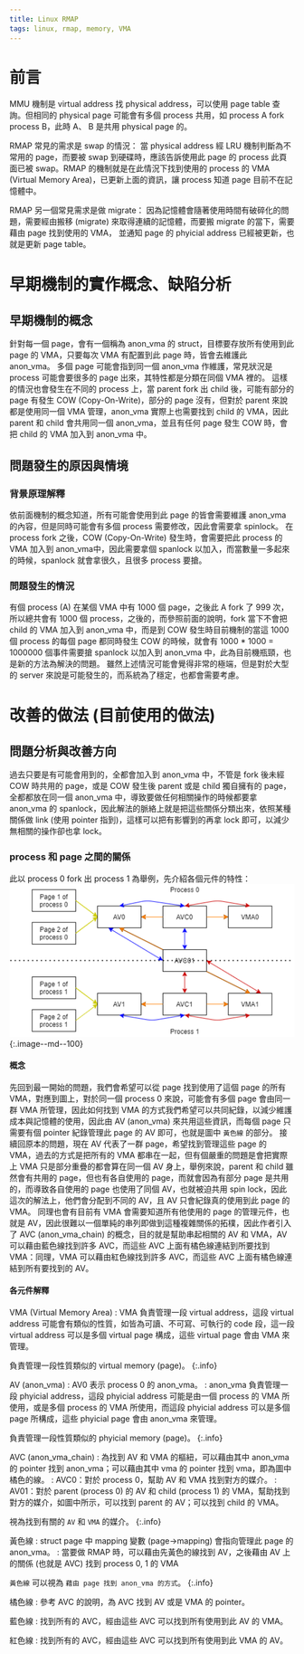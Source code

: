 ```yaml
---
title: Linux RMAP
tags: linux, rmap, memory, VMA
---
```


# 前言
MMU 機制是 virtual address 找 physical address，可以使用 page table 查詢。但相同的 physical page 可能會有多個 process 共用，如 process A fork process B，此時 A、 B 是共用 physical page 的。

RMAP 常見的需求是 swap 的情況：
當 physical address 經 LRU 機制判斷為不常用的 page，而要被 swap 到硬碟時，應該告訴使用此 page 的 process 此頁面已被 swap。RMAP 的機制就是在此情況下找到使用的 process 的 VMA (Virtual Memory Area)，已更新上面的資訊，讓 process 知道 page 目前不在記憶體中。

RMAP 另一個常見需求是做 migrate：
因為記憶體會隨著使用時間有破碎化的問題，需要經由搬移 (migrate) 來取得連續的記憶體，而要搬 migrate 的當下，需要藉由 page 找到使用的 VMA， 並通知 page 的 phyicial address 已經被更新，也就是更新 page table。

# 早期機制的實作概念、缺陷分析

## 早期機制的概念
針對每一個 page，會有一個稱為 anon_vma 的 struct，目標要存放所有使用到此 page 的 VMA，只要每次 VMA 有配置到此 page 時，皆會去維護此 anon_vma。
多個 page 可能會指到同一個 anon_vma 作維護，常見狀況是 process 可能會要很多的 page 出來，其特性都是分類在同個 VMA 裡的。
這樣的情況也會發生在不同的 process 上，當 parent fork 出 child 後，可能有部分的 page 有發生 COW (Copy-On-Write)，部分的 page 沒有，但對於 parent 來說都是使用同一個 VMA 管理，anon_vma 實際上也需要找到 child 的 VMA，因此 parent 和 child 會共用同一個 anon_vma，並且有任何 page 發生 COW 時，會把 child 的 VMA 加入到 anon_vma 中。

## 問題發生的原因與情境

### 背景原理解釋
依前面機制的概念知道，所有可能會使用到此 page 的皆會需要維護 anon_vma 的內容，但是同時可能會有多個 process 需要修改，因此會需要拿 spinlock。
在 process fork 之後，COW (Copy-On-Write) 發生時，會需要把此 process 的 VMA 加入到 anon_vma中，因此需要拿個 spanlock 以加入，而當數量一多起來的時候，spanlock 就會拿很久，且很多 process 要搶。

### 問題發生的情況
有個 process (A) 在某個 VMA 中有 1000 個 page，之後此 A fork 了 999 次，所以總共會有 1000 個 process，之後的，而參照前面的說明，fork 當下不會把 child 的 VMA 加入到 anon_vma 中，而是到 COW 發生時目前機制的當這 1000 個 process 的每個 page 都同時發生 COW 的時候，就會有 1000 * 1000 = 1000000 個事件需要搶 spanlock 以加入到 anon_vma 中，此為目前機瓶頸，也是新的方法為解決的問題。
雖然上述情況可能會覺得非常的極端，但是對於大型的 server 來說是可能發生的，而系統為了穩定，也都會需要考慮。

# 改善的做法 (目前使用的做法)

## 問題分析與改善方向
過去只要是有可能會用到的，全都會加入到 anon_vma 中，不管是 fork 後未經 COW 時共用的 page，或是 COW 發生後 parent 或是 child 獨自擁有的 page，全都都放在同一個 anon_vma 中，導致要做任何相關操作的時候都要拿 anon_vma 的 spanlock，因此解法的脈絡上就是把這些關係分類出來，依照某種關係做 link (使用 pointer 指到)，這樣可以把有影響到的再拿 lock 即可，以減少無相關的操作卻也拿 lock。

### process 和 page 之間的關係
此以 process 0 fork 出 process 1 為舉例，先介紹各個元件的特性：
![](/assets/images/rmap/av_and_avc.png){:.image--md--100}


#### 概念
先回到最一開始的問題，我們會希望可以從 page 找到使用了這個 page 的所有 VMA，對應到圖上，對於同一個 process 0 來說，可能會有多個 page 會由同一群 VMA 所管理，因此如何找到 VMA 的方式我們希望可以共同紀錄，以減少維護成本與記憶體的使用，因此由 AV (anon_vma) 來共用這些資訊，而每個 page 只需要有個 pointer 紀錄管理此 page 的 AV 即可，也就是圖中 `黃色線` 的部分。
接續回原本的問題，現在 AV 代表了一群 page，希望找到管理這些 page 的 VMA，過去的方式是把所有的 VMA 都串在一起，但有個嚴重的問題是會把實際上 VMA 只是部分重疊的都會算在同一個 AV 身上，舉例來說，parent 和 child 雖然會有共用的 page，但也有各自使用的 page，而就會因為有部分 page 是共用的，而導致各自使用的 page 也使用了同個 AV，也就被迫共用 spin lock，因此這次的解法上，他們會分配到不同的 AV，且 AV 只會紀錄真的使用到此 page 的 VMA。
同理也會有目前有 VMA 會需要知道所有他使用的 page 的管理元件，也就是 AV，因此很難以一個單純的串列即做到這種複雜關係的拓樸，因此作者引入了 AVC (anon_vma_chain) 的概念，目的就是幫助串起相關的 AV 和 VMA，AV 可以藉由藍色線找到許多 AVC，而這些 AVC 上面有橘色線連結到所要找到 VMA：同理，VMA 可以藉由紅色線找到許多 AVC，而這些 AVC 上面有橘色線連結到所有要找到的 AV。


#### 各元件解釋
VMA (Virtual Memory Area)
: VMA 負責管理一段 virtual address，這段 virtual address 可能會有類似的性質，如皆為可讀、不可寫、可執行的 code 段，這一段 virtual address 可以是多個 virtual page 構成，這些 virtual page 會由 VMA 來管理。

<i class="fas fa-info-circle"></i> 負責管理一段性質類似的 virtual memory (page)。
{:.info}

AV (anon_vma)
: AV0 表示 process 0 的 anon_vma。
: anon_vma 負責管理一段 phyicial address，這段 phyicial address 可能是由一個 process 的 VMA 所使用，或是多個 process 的 VMA 所使用，而這段 phyicial address 可以是多個 page 所構成，這些 phyicial page 會由 anon_vma 來管理。

<i class="fas fa-info-circle"></i>負責管理一段性質類似的 phyicial memory (page)。
{:.info}

AVC (anon_vma_chain)
: 為找到 AV 和 VMA 的樞紐，可以藉由其中 anon_vma 的 pointer 找到 anon_vma；可以藉由其中 vma 的 pointer 找到 vma，即為圖中橘色的線。
: AVC0：對於 process 0，幫助 AV 和 VMA 找到對方的媒介。
: AV01：對於 parent (process 0) 的 AV 和 child (process 1) 的 VMA，幫助找到對方的媒介，如圖中所示，可以找到 parent 的 AV；可以找到 child 的 VMA。

<i class="fas fa-info-circle"></i> 視為找到有關的 `AV` 和 `VMA` 的媒介。
{:.info}

黃色線
: struct page 中 mapping 變數 (page->mapping) 會指向管理此 page 的 anon_vma。
: 當要做 RMAP 時，可以藉由先黃色的線找到 AV，之後藉由 AV 上的關係 (也就是 AVC) 找到 process 0, 1 的 VMA

<i class="fas fa-info-circle"></i> `黃色線` 可以視為 `藉由 page 找到 anon_vma 的方式`。
{:.info}

橘色線
: 參考 AVC 的說明，為 AVC 找到 AV 或是 VMA 的 pointer。

藍色線
: 找到所有的 AVC，經由這些 AVC 可以找到所有使用到此 AV 的 VMA。

紅色線
: 找到所有的 AVC，經由這些 AVC 可以找到所有使用到此 VMA 的 AV。